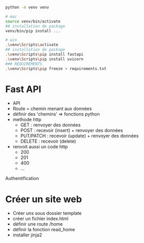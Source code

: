 ```sh
python -m venv venv

# mac
source venv/bin/activate
## installation de package
venv/bin/pip install ...

# win
.\venv\Scripts\activate
## installation de package
.\venv\Scripts\pip install fastapi
.\venv\Scripts\pip install uvicorn
### REQUIREMENTS
.\venv\Scripts\pip freeze > requirements.txt

```

# Fast API

- API
- Route = chemin menant aux données
- définir des 'chemins' => fonctions python
- methode http
  - GET : renvoyer des données
  - POST : recevoir (insert) + renvoyer des données
  - PUT/PATCH : recevoir (update) + renvoyer des données
  - DELETE : recevoir (delete)
- renvoit aussi un code http
  - 200
  - 201
  - 400
  - ...

Authentification

# Créer un site web

- Créer uns sous dossier template
- créer un fichier index.html
- définir une route /home
- définir la fonction read_home
- installer jinja2
